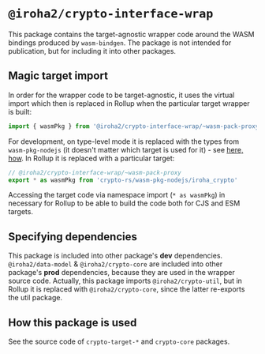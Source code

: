 # `@iroha2/crypto-interface-wrap`

This package contains the target-agnostic wrapper code around the WASM bindings produced by `wasm-bindgen`. The package is not intended for publication, but for including it into other packages.

## Magic target import

In order for the wrapper code to be target-agnostic, it uses the virtual import which then is replaced in Rollup when the particular target wrapper is built:

```ts
import { wasmPkg } from '@iroha2/crypto-interface-wrap/~wasm-pack-proxy'
```

For development, on type-level mode it is replaced with the types from `wasm-pkg-nodejs` (it doesn't matter which target is used for it) - see [here, how](./src/wasm-pack-proxy-shim.d.ts). In Rollup it is replaced with a particular target:

```ts
// @iroha2/crypto-interface-wrap/~wasm-pack-proxy
export * as wasmPkg from 'crypto-rs/wasm-pkg-nodejs/iroha_crypto'
```

Accessing the target code via namespace import (`* as wasmPkg`) in necessary for Rollup to be able to build the code both for CJS and ESM targets.

## Specifying dependencies

This package is included into other package's **dev** dependencies. `@iroha2/data-model` & `@iroha2/crypto-core` are included into other package's **prod** dependencies, because they are used in the wrapper source code. Actually, this package imports `@iroha2/crypto-util`, but in Rollup it is replaced with `@iroha2/crypto-core`, since the latter re-exports the util package.

## How this package is used

See the source code of `crypto-target-*` and `crypto-core` packages.
